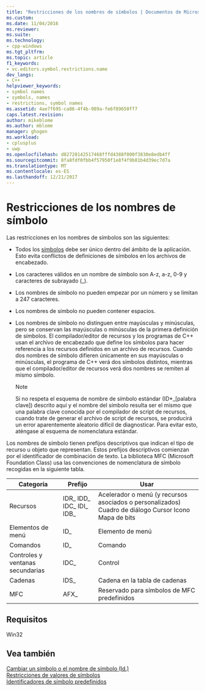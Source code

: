 ```yaml
---
title: "Restricciones de los nombres de símbolos | Documentos de Microsoft"
ms.custom: 
ms.date: 11/04/2016
ms.reviewer: 
ms.suite: 
ms.technology:
- cpp-windows
ms.tgt_pltfrm: 
ms.topic: article
f1_keywords:
- vc.editors.symbol.restrictions.name
dev_langs:
- C++
helpviewer_keywords:
- symbol names
- symbols, names
- restrictions, symbol names
ms.assetid: 4ae7f695-ca86-4f4b-989a-fe6f89650ff7
caps.latest.revision: 
author: mikeblome
ms.author: mblome
manager: ghogen
ms.workload:
- cplusplus
- uwp
ms.openlocfilehash: d82720142517468fffd4388f000f3830e8edb4ff
ms.sourcegitcommit: 8fa8fdf0fbb4f57950f1e8f4f9b81b4d39ec7d7a
ms.translationtype: MT
ms.contentlocale: es-ES
ms.lasthandoff: 12/21/2017
---
```

# <a name="symbol-name-restrictions"></a>Restricciones de los nombres de símbolo
Las restricciones en los nombres de símbolos son las siguientes:  
  
-   Todos los [símbolos](../windows/symbols-resource-identifiers.md) debe ser único dentro del ámbito de la aplicación. Esto evita conflictos de definiciones de símbolos en los archivos de encabezado.  
  
-   Los caracteres válidos en un nombre de símbolo son A-z, a-z, 0-9 y caracteres de subrayado (_).  
  
-   Los nombres de símbolo no pueden empezar por un número y se limitan a 247 caracteres.  
  
-   Los nombres de símbolo no pueden contener espacios.  
  
-   Los nombres de símbolo no distinguen entre mayúsculas y minúsculas, pero se conservan las mayúsculas o minúsculas de la primera definición de símbolos. El compilador/editor de recursos y los programas de C++  usan el archivo de encabezado que define los símbolos para hacer referencia a los recursos definidos en un archivo de recursos. Cuando dos nombres de símbolo difieren únicamente en sus mayúsculas o minúsculas, el programa de C++ verá dos símbolos distintos, mientras que el compilador/editor de recursos verá dos nombres se remiten al mismo símbolo.  
  
    > [!NOTE]
    >  Si no respeta el esquema de nombre de símbolo estándar (ID*_[palabra clave]) descrito aquí y el nombre del símbolo resulta ser el mismo que una palabra clave conocida por el compilador de script de recursos, cuando trate de generar el archivo de script de recursos, se producirá un error aparentemente aleatorio difícil de diagnosticar. Para evitar esto, aténgase al esquema de nomenclatura estándar.  
  
 Los nombres de símbolo tienen prefijos descriptivos que indican el tipo de recurso u objeto que representan. Estos prefijos descriptivos comienzan por el identificador de combinación de texto. La biblioteca MFC (Microsoft Foundation Class) usa las convenciones de nomenclatura de símbolo recogidas en la siguiente tabla.  
  
|Categoría|Prefijo|Usar|  
|--------------|------------|---------|  
|Recursos|IDR_ IDD_ IDC_ IDI_ IDB_|Acelerador o menú (y recursos asociados o personalizados) Cuadro de diálogo Cursor Icono Mapa de bits|  
|Elementos de menú|ID_|Elemento de menú|  
|Comandos|ID_|Comando|  
|Controles y ventanas secundarias|IDC_|Control|  
|Cadenas|IDS_|Cadena en la tabla de cadenas|  
|MFC|AFX_|Reservado para símbolos de MFC predefinidos|  
  

  
## <a name="requirements"></a>Requisitos  
 Win32  
  
## <a name="see-also"></a>Vea también  
 [Cambiar un símbolo o el nombre de símbolo (Id.)](../windows/changing-a-symbol-or-symbol-name-id.md)   
 [Restricciones de valores de símbolos](../windows/symbol-value-restrictions.md)   
 [Identificadores de símbolo predefinidos](../windows/predefined-symbol-ids.md)